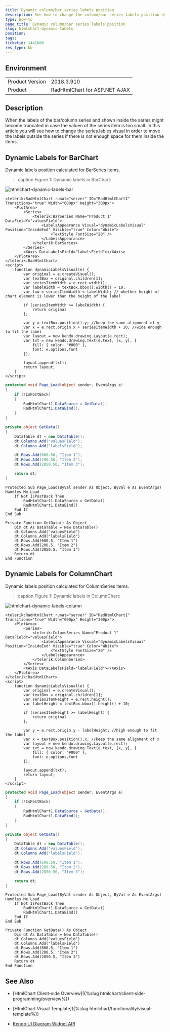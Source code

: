 ```yaml
---
title: Dynamic column/bar series labels position 
description: See how to change the column/bar series labels position dynamically
type: how-to
page_title: Dynamic column/bar series labels position 
slug: htmlchart-dynamic-labels
position: 
tags: 
ticketid: 1441608
res_type: kb
---
```


## Environment
<table>
	<tbody>
		<tr>
			<td>Product Version</td>
			<td>2018.3.910</td>
		</tr>
		<tr>
			<td>Product</td>
			<td>RadHtmlChart for ASP.NET AJAX</td>
		</tr>
	</tbody>
</table>


## Description
When the labels of the bar/column series and shown inside the series might become truncated in case the valuen of the series item is too small. In this article you will see how to change the [series.lables.visual](https://docs.telerik.com/kendo-ui/api/javascript/dataviz/ui/chart/configuration/series.labels.visual#serieslabelsvisual) in order to move the labels outside the series if there is not enough space for them inside the items.

## Dynamic Labels for BarChart
Dynamic labels position calculated for BarSeries items.

>caption Figure 1: Dynamic labels in BarChart:

![htmlchart-dynamic-labels-bar](images/htmlchart-dynamic-labels-bar.png)

````ASP.NET
<telerik:RadHtmlChart runat="server" ID="RadHtmlChart1" Transitions="true" Width="600px" Height="300px">
    <PlotArea>
        <Series>
            <telerik:BarSeries Name="Product 1" DataFieldY="valuesField">
                <LabelsAppearance Visual="dynamicLabelsVisual" Position="InsideEnd" Visible="true" Color="White">
                    <TextStyle FontSize="20" />
                </LabelsAppearance>
            </telerik:BarSeries>
        </Series>
        <XAxis DataLabelsField="labelsField"></XAxis>
    </PlotArea>
</telerik:RadHtmlChart>
<script>
    function dynamicLabelsVisual(e) {
        var original = e.createVisual();
        var textBox = original.children[1];
        var seriesItemWidth = e.rect.width();
        var labelWidth = textBox.bbox().width() + 10;
        var low = seriesItemWidth < labelWidth; // whether height of chart element is lower than the height of the label

        if (seriesItemWidth >= labelWidth) {
            return original
        };

        var y = textBox.position().y; //keep the same alignment of y
        var x = e.rect.origin.x + seriesItemWidth + 10; //wide enough to fit the label
        var layout = new kendo.drawing.Layout(e.rect);
        var txt = new kendo.drawing.Text(e.text, [x, y], {
            fill: { color: "#000" },
            font: e.options.font
        });

        layout.append(txt);
        return layout;
    }
</script>
````

````C#
protected void Page_Load(object sender, EventArgs e)
{
    if (!IsPostBack)
    {
        RadHtmlChart1.DataSource = GetData();
        RadHtmlChart1.DataBind();
    }
}

private object GetData()
{
    DataTable dt = new DataTable();
    dt.Columns.Add("valuesField");
    dt.Columns.Add("labelsField");

    dt.Rows.Add(600.50, "Item 1");
    dt.Rows.Add(200.50, "Item 2");
    dt.Rows.Add(2850.50, "Item 3");

    return dt;
}
````
````VB
Protected Sub Page_Load(ByVal sender As Object, ByVal e As EventArgs) Handles Me.Load
    If Not IsPostBack Then
        RadHtmlChart1.DataSource = GetData()
        RadHtmlChart1.DataBind()
    End If
End Sub

Private Function GetData() As Object
    Dim dt As DataTable = New DataTable()
    dt.Columns.Add("valuesField")
    dt.Columns.Add("labelsField")
    dt.Rows.Add(600.5, "Item 1")
    dt.Rows.Add(200.5, "Item 2")
    dt.Rows.Add(2850.5, "Item 3")
    Return dt
End Function
````

## Dynamic Labels for ColumnChart
Dynamic labels position calculated for ColumnSeries items.

>caption Figure 1: Dynamic labels in ColumnChart:

![htmlchart-dynamic-labels-column](images/htmlchart-dynamic-labels-column.png)

````ASP.NET
<telerik:RadHtmlChart runat="server" ID="RadHtmlChart1" Transitions="true" Width="600px" Height="300px">
    <PlotArea>
        <Series>
            <telerik:ColumnSeries Name="Product 1" DataFieldY="valuesField">
                <LabelsAppearance Visual="dynamicLabelsVisual" Position="InsideEnd" Visible="true" Color="White">
                    <TextStyle FontSize="20" />
                </LabelsAppearance>
            </telerik:ColumnSeries>
        </Series>
        <XAxis DataLabelsField="labelsField"></XAxis>
    </PlotArea>
</telerik:RadHtmlChart>
<script>
    function dynamicLabelsVisual(e) {
        var original = e.createVisual();
        var textBox = original.children[1];
        var seriesItemHeight = e.rect.height();
        var labelHeight = textBox.bbox().height() + 10;

        if (seriesItemHeight >= labelHeight) {
            return original
        };

        var y = e.rect.origin.y - labelHeight; //high enough to fit the label 
        var x = textBox.position().x; //keep the same alignment of x
        var layout = new kendo.drawing.Layout(e.rect);
        var txt = new kendo.drawing.Text(e.text, [x, y], {
            fill: { color: "#000" },
            font: e.options.font
        });

        layout.append(txt);
        return layout;
    }
</script>
````

````C#
protected void Page_Load(object sender, EventArgs e)
{
    if (!IsPostBack)
    {
        RadHtmlChart1.DataSource = GetData();
        RadHtmlChart1.DataBind();
    }
}

private object GetData()
{
    DataTable dt = new DataTable();
    dt.Columns.Add("valuesField");
    dt.Columns.Add("labelsField");

    dt.Rows.Add(600.50, "Item 1");
    dt.Rows.Add(200.50, "Item 2");
    dt.Rows.Add(2850.50, "Item 3");

    return dt;
}
````
````VB
Protected Sub Page_Load(ByVal sender As Object, ByVal e As EventArgs) Handles Me.Load
    If Not IsPostBack Then
        RadHtmlChart1.DataSource = GetData()
        RadHtmlChart1.DataBind()
    End If
End Sub

Private Function GetData() As Object
    Dim dt As DataTable = New DataTable()
    dt.Columns.Add("valuesField")
    dt.Columns.Add("labelsField")
    dt.Rows.Add(600.5, "Item 1")
    dt.Rows.Add(200.5, "Item 2")
    dt.Rows.Add(2850.5, "Item 3")
    Return dt
End Function
````

## See Also
* [HtmlChart Client-side Overview]({%slug htmlchart/client-side-programming/overview%})

* [HtmlChart Visual Template]({%slug htmlchart/functionality/visual-template%})
* [Kendo UI Diagram Widget API](https://docs.telerik.com/kendo-ui/api/javascript/dataviz/ui/diagram)
